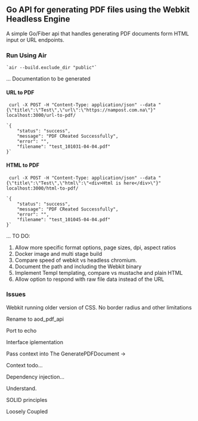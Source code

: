 ## Go API for generating PDF files using the Webkit Headless Engine

A simple Go/Fiber api that handles generating PDF documents form HTML input or URL endpoints.

### Run Using Air

    `air --build.exclude_dir "public"`

... Documentation to be generated

#### URL to PDF

     curl -X POST -H "Content-Type: application/json" --data "{\"title\":\"Test\",\"url\":\"https://nampost.com.na\"}" localhost:3000/url-to-pdf/

    `{
        "status": "success",
        "message": "PDF CReated Successfully",
        "error": "",
        "filename": "test_101031-04-04.pdf"
    }`


#### HTML to PDF

     curl -X POST -H "Content-Type: application/json" --data "{\"title\":\"Test\",\"html\":\"<div>Html is here</div>\"}" localhost:3000/html-to-pdf/

    `{
        "status": "success",
        "message": "PDF CReated Successfully",
        "error": "",
        "filename": "test_101045-04-04.pdf"
    }`




... TO DO:

1. Allow more specific format options, page sizes, dpi, aspect ratios
2. Docker image and multi stage build
3. Compare speed of webkit vs headless chromium.
4. Document the path and including the Webkit binary
5. Implement Templ templating, compare vs mustache and plain HTML
6. Allow option to respond with raw file data instead of the URL


### Issues

Webkit running older version of CSS. No border radius and other limitations


Rename to aod_pdf_api

Port to echo

Interface iplementation

Pass context into The GeneratePDFDocument ->

Context todo...

Dependency injection...

Understand.

SOLID principles

Loosely Coupled

